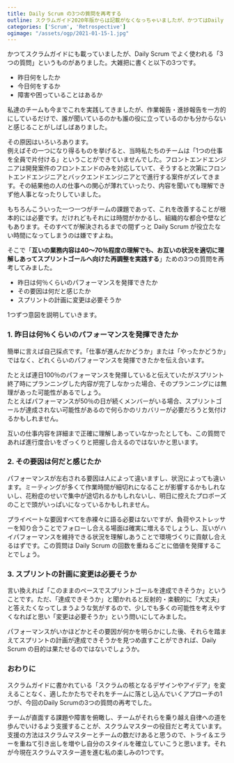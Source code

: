 ```yaml
---
title: Daily Scrum の3つの質問を再考する
outline: スクラムガイド2020年版からは記載がなくなっちゃいましたが、かつてはDaily Scrumで使える3つの質問というものがありました。私たちもこれを実践してきたのですが、今ひとつうまくいかない感覚があったので、自分たちに合う3つの質問について考えてみました。
categories: ['Scrum', 'Retrospective']
ogimage: "/assets/ogp/2021-01-15-1.jpg"
---
```


かつてスクラムガイドにも載っていましたが、Daily Scrum でよく使われる「3つの質問」というものがありました。大雑把に書くと以下の3つです。

<div class="note">
<ul>
<li>昨日何をしたか</li>
<li>今日何をするか</li>
<li>障害や困っていることはあるか</li>
</ul>
</div>

私達のチームも今までこれを実践してきましたが、作業報告・進捗報告を一方的にしているだけで、誰が聞いているのかも誰の役に立っているのかも分からないと感じることがしばしばありました。

その原因はいろいろあります。  
例えばその一つになり得るものを挙げると、当時私たちのチームは「1つの仕事を全員で片付ける」ということができていませんでした。フロントエンドエンジニアは開発案件のフロントエンドのみを対応していて、そうすると次第にフロントエンドエンジニアとバックエンドエンジニアとで進行する案件がズレてきます。その結果他の人の仕事への関心が薄れていったり、内容を聞いても理解できず他人事となったりしていました。

もちろんこういった一つ一つがチームの課題であって、これを改善することが根本的には必要です。だけれどもそれには時間がかかるし、組織的な都合や壁などもあります。そのすべてが解決されるまでの間ずっと Daily Scrum が役立たない時間になってしまうのは嫌ですよね。

そこで「**互いの業務内容は40〜70％程度の理解でも、お互いの状況を適切に理解しあってスプリントゴールへ向けた再調整を実践する**」ための3つの質問を再考してみました。

<div class="revision">
<ul>
<li>昨日は何％くらいのパフォーマンスを発揮できたか</li>
<li>その要因は何だと感じたか</li>
<li>スプリントの計画に変更は必要そうか</li>
</ul>
</div>

1つずつ意図を説明していきます。


### 1. 昨日は何％くらいのパフォーマンスを発揮できたか

簡単に言えば自己採点です。「仕事が進んだかどうか」または「やったかどうか」ではなく、どれくらいのパフォーマンスを発揮できたかを伝え合います。

たとえば連日100％のパフォーマンスを発揮していると伝えていたがスプリント終了時にプランニングした内容が完了しなかった場合、そのプランニングには無理があった可能性があるでしょう。  
たとえばパフォーマンスが50％の日が続くメンバーがいる場合、スプリントゴールが達成されない可能性があるので何らかのリカバリーが必要だろうと気付けるかもしれません。

互いの仕事内容を詳細まで正確に理解しあっていなかったとしても、この質問であれば進行度合いをざっくりと把握し合えるのではないかと思います。


### 2. その要因は何だと感じたか

パフォーマンスが左右される要因は人によって違いますし、状況によっても違います。ミーティングが多くて作業時間が細切れになることが影響するかもしれないし、花粉症のせいで集中が途切れるかもしれないし、明日に控えたプロポーズのことで頭がいっぱいになっているかもしれません。

プライベートな要因すべてを赤裸々に語る必要はないですが、負荷やストレッサーを知り合うことでフォローし合える場面は確実に増えるでしょうし、互いがハイパフォーマンスを維持できる状況を理解しあうことで環境づくりに貢献し合えるはずです。この質問は Daily Scrum の回数を重ねるごとに価値を発揮することでしょう。


### 3. スプリントの計画に変更は必要そうか

言い換えれば「このままのペースでスプリントゴールを達成できそうか」ということです。ただ、「達成できそうか」と聞かれると反射的・楽観的に「大丈夫」と答えたくなってしまうような気がするので、少しでも多くの可能性を考えやすくなればと思い「変更は必要そうか」という問いにしてみました。

パフォーマンスがいかほどかとその要因が何かを明らかにした後、それらを踏まえてスプリントの計画が達成できそうかを見つめ直すことができれば、Daily Scrum の目的は果たせるのではないでしょうか。


### おわりに

スクラムガイドに書かれている「スクラムの核となるデザインやアイデア」を変えることなく、適したかたちでそれをチームに落とし込んでいくアプローチの1つが、今回のDaily Scrumの3つの質問の再考でした。

チームが直面する課題や障害を俯瞰し、チームがそれらを乗り越え自律への道を歩んでいけるよう支援することが、スクラムマスターの役目だと考えています。支援の方法はスクラムマスターとチームの数だけあると思うので、トライ＆エラーを重ねて引き出しを増やし自分のスタイルを確立していこうと思います。それが今現在スクラムマスター道を進む私の楽しみの1つです。